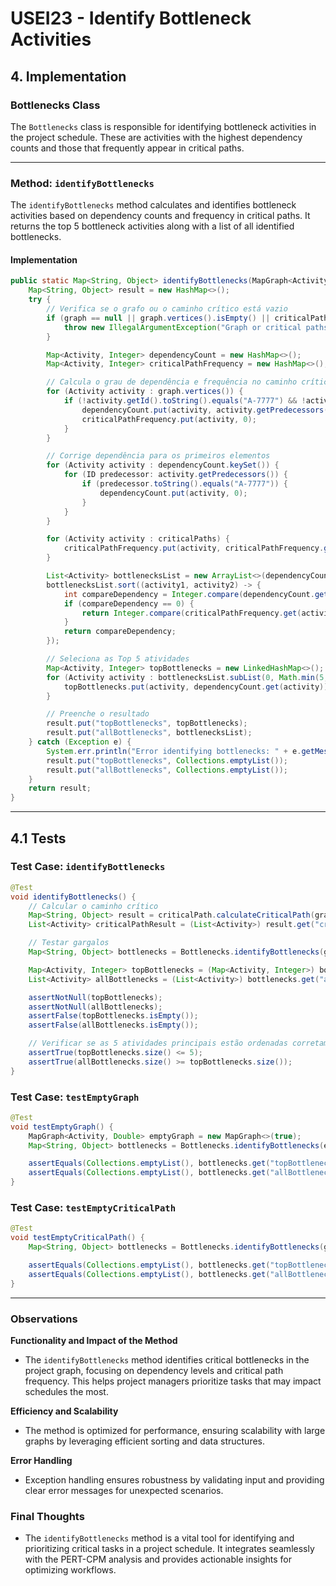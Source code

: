 # USEI23 - Identify Bottleneck Activities

## 4. Implementation

### Bottlenecks Class

The `Bottlenecks` class is responsible for identifying bottleneck activities in the project schedule. These are activities with the highest dependency counts and those that frequently appear in critical paths.

---

### Method: `identifyBottlenecks`

The `identifyBottlenecks` method calculates and identifies bottleneck activities based on dependency counts and frequency in critical paths. It returns the top 5 bottleneck activities along with a list of all identified bottlenecks.

#### Implementation
```java
public static Map<String, Object> identifyBottlenecks(MapGraph<Activity, Double> graph, List<Activity> criticalPaths) {
    Map<String, Object> result = new HashMap<>();
    try {
        // Verifica se o grafo ou o caminho crítico está vazio
        if (graph == null || graph.vertices().isEmpty() || criticalPaths == null || criticalPaths.isEmpty()) {
            throw new IllegalArgumentException("Graph or critical paths are empty or null.");
        }

        Map<Activity, Integer> dependencyCount = new HashMap<>();
        Map<Activity, Integer> criticalPathFrequency = new HashMap<>();

        // Calcula o grau de dependência e frequência no caminho crítico
        for (Activity activity : graph.vertices()) {
            if (!activity.getId().toString().equals("A-7777") && !activity.getId().toString().equals("A-7778")) {
                dependencyCount.put(activity, activity.getPredecessors().size());
                criticalPathFrequency.put(activity, 0);
            }
        }

        // Corrige dependência para os primeiros elementos
        for (Activity activity : dependencyCount.keySet()) {
            for (ID predecessor: activity.getPredecessors()) {
                if (predecessor.toString().equals("A-7777")) {
                    dependencyCount.put(activity, 0);
                }
            }
        }

        for (Activity activity : criticalPaths) {
            criticalPathFrequency.put(activity, criticalPathFrequency.get(activity) + 1);
        }

        List<Activity> bottlenecksList = new ArrayList<>(dependencyCount.keySet());
        bottlenecksList.sort((activity1, activity2) -> {
            int compareDependency = Integer.compare(dependencyCount.get(activity2), dependencyCount.get(activity1));
            if (compareDependency == 0) {
                return Integer.compare(criticalPathFrequency.get(activity2), criticalPathFrequency.get(activity1));
            }
            return compareDependency;
        });

        // Seleciona as Top 5 atividades
        Map<Activity, Integer> topBottlenecks = new LinkedHashMap<>();
        for (Activity activity : bottlenecksList.subList(0, Math.min(5, bottlenecksList.size()))) {
            topBottlenecks.put(activity, dependencyCount.get(activity));
        }

        // Preenche o resultado
        result.put("topBottlenecks", topBottlenecks);
        result.put("allBottlenecks", bottlenecksList);
    } catch (Exception e) {
        System.err.println("Error identifying bottlenecks: " + e.getMessage());
        result.put("topBottlenecks", Collections.emptyList());
        result.put("allBottlenecks", Collections.emptyList());
    }
    return result;
}
```

---

## 4.1 Tests

### Test Case: `identifyBottlenecks`

```java
@Test
void identifyBottlenecks() {
    // Calcular o caminho crítico
    Map<String, Object> result = criticalPath.calculateCriticalPath(graph);
    List<Activity> criticalPathResult = (List<Activity>) result.get("criticalPath");

    // Testar gargalos
    Map<String, Object> bottlenecks = Bottlenecks.identifyBottlenecks(graph, criticalPathResult);

    Map<Activity, Integer> topBottlenecks = (Map<Activity, Integer>) bottlenecks.get("topBottlenecks");
    List<Activity> allBottlenecks = (List<Activity>) bottlenecks.get("allBottlenecks");

    assertNotNull(topBottlenecks);
    assertNotNull(allBottlenecks);
    assertFalse(topBottlenecks.isEmpty());
    assertFalse(allBottlenecks.isEmpty());

    // Verificar se as 5 atividades principais estão ordenadas corretamente
    assertTrue(topBottlenecks.size() <= 5);
    assertTrue(allBottlenecks.size() >= topBottlenecks.size());
}
```

### Test Case: `testEmptyGraph`

```java
@Test
void testEmptyGraph() {
    MapGraph<Activity, Double> emptyGraph = new MapGraph<>(true);
    Map<String, Object> bottlenecks = Bottlenecks.identifyBottlenecks(emptyGraph, Collections.emptyList());

    assertEquals(Collections.emptyList(), bottlenecks.get("topBottlenecks"));
    assertEquals(Collections.emptyList(), bottlenecks.get("allBottlenecks"));
}
```

### Test Case: `testEmptyCriticalPath`

```java
@Test
void testEmptyCriticalPath() {
    Map<String, Object> bottlenecks = Bottlenecks.identifyBottlenecks(graph, Collections.emptyList());

    assertEquals(Collections.emptyList(), bottlenecks.get("topBottlenecks"));
    assertEquals(Collections.emptyList(), bottlenecks.get("allBottlenecks"));
}
```

---

### Observations

**Functionality and Impact of the Method**
- The `identifyBottlenecks` method identifies critical bottlenecks in the project graph, focusing on dependency levels and critical path frequency. This helps project managers prioritize tasks that may impact schedules the most.

**Efficiency and Scalability**
- The method is optimized for performance, ensuring scalability with large graphs by leveraging efficient sorting and data structures.

**Error Handling**
- Exception handling ensures robustness by validating input and providing clear error messages for unexpected scenarios.

### Final Thoughts
- The `identifyBottlenecks` method is a vital tool for identifying and prioritizing critical tasks in a project schedule. It integrates seamlessly with the PERT-CPM analysis and provides actionable insights for optimizing workflows.

